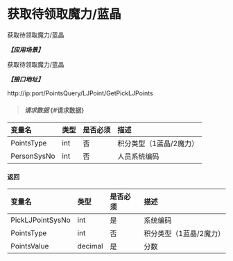 # 获取待领取魔力/蓝晶

获取待领取魔力/蓝晶

_**【应用场景】**_

获取待领取魔力/蓝晶

_**【接口地址】**_

http://ip:port/PointsQuery/LJPoint/GetPickLJPoints

> #### _请求数据_ {#请求数据}

| 变量名 | 类型 | 是否必须 | 描述 |
| :--- | :--- | :--- | :--- |
| PointsType| int | 否 |积分类型（1蓝晶/2魔力） |
| PersonSysNo| int | 否 |人员系统编码 |


#### 返回

| 变量名 | 类型 | 是否必须 | 描述 |
| :--- | :--- | :--- | :--- |
| PickLJPointSysNo| int| 是 | 系统编码|
| PointsType| int | 否 |积分类型（1蓝晶/2魔力） |
| PointsValue| decimal| 是 | 分数|



